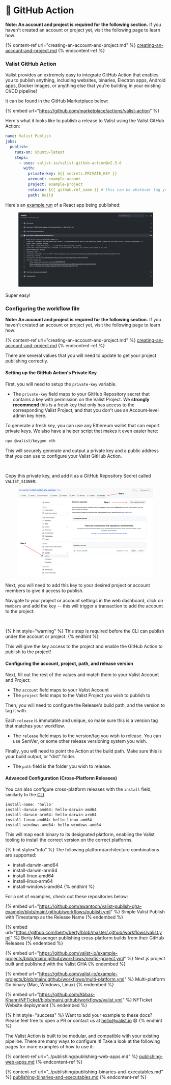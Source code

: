# 🧩 GitHub Action

**Note: An account and project is required for the following section.** If you haven't created an account or project yet, visit the following page to learn how:

{% content-ref url="creating-an-account-and-project.md" %}
[creating-an-account-and-project.md](creating-an-account-and-project.md)
{% endcontent-ref %}

### Valist GitHub Action

Valist provides an extremely easy to integrate GitHub Action that enables you to publish anything, including websites, binaries, Electron apps, Android apps, Docker images, or anything else that you're building in your existing CI/CD pipeline!

It can be found in the GitHub Marketplace below:

{% embed url="https://github.com/marketplace/actions/valist-action" %}

Here's what it looks like to publish a release to Valist using the Valist GitHub Action:

```yaml
name: Valist Publish
jobs:
  publish:
    runs-on: ubuntu-latest
    steps:
      - uses: valist-io/valist-github-action@v2.5.6
        with:
          private-key: ${{ secrets.PRIVATE_KEY }}
          account: example-acount
          project: example-project
          release: ${{ github.ref_name }} # this can be whatever tag you wish to use
          path: build
```

Here's an [example run](https://github.com/awantoch/valist-publish-gha-example/runs/8096182559) of a React app being published:

<figure><img src="../.gitbook/assets/image (3) (1).png" alt=""><figcaption></figcaption></figure>

Super easy!

### Configuring the workflow file

**Note: An account and project is required for the following section.** If you haven't created an account or project yet, visit the following page to learn how:

{% content-ref url="creating-an-account-and-project.md" %}
[creating-an-account-and-project.md](creating-an-account-and-project.md)
{% endcontent-ref %}

There are several values that you will need to update to get your project publishing correctly.

#### Setting up the GitHub Action's Private Key

First, you will need to setup the `private-key` variable.

* The `private-key` field maps to your GitHub Repository secret that contains a key with permission on the Valist Project. We **strongly recommend** this is a fresh key that only has access to the corresponding Valist Project, and that you don't use an Account-level admin key here.

To generate a fresh key, you can use any Ethereum wallet that can export private keys. We also have a helper script that makes it even easier here:

```bash
npx @valist/keygen eth
```

This will securely generate and output a private key and a public address that you can use to configure your Valist GitHub Action.

<figure><img src="../.gitbook/assets/image (9).png" alt=""><figcaption></figcaption></figure>

Copy this private key, and add it as a GitHub Repository Secret called `VALIST_SIGNER`:

<figure><img src="../.gitbook/assets/image (2) (1).png" alt=""><figcaption></figcaption></figure>

Next, you will need to add this key to your desired project or account members to give it access to publish.

Navigate to your project or account settings in the web dashboard, click on `Members` and add the key -- this will trigger a transaction to add the account to the project:

<figure><img src="../.gitbook/assets/image (40).png" alt=""><figcaption></figcaption></figure>

{% hint style="warning" %}
This step is required before the CLI can publish under the account or project.
{% endhint %}

This will give the key access to the project and enable the GitHub Action to publish to the project!

#### Configuring the account, project, path, and release version

Next, fill out the rest of the values and match them to your Valist Account and Project:

* The `account` field maps to your Valist Account
* The `project` field maps to the Valist Project you wish to publish to

Then, you will need to configure the Release's build path, and the version to tag it with.

Each `release` is immutable and unique, so make sure this is a version tag that matches your workflow.

* The `release` field maps to the version/tag you wish to release. You can use SemVer, or some other release versioning system you wish.

Finally, you will need to point the Action at the build path. Make sure this is your build output, or "dist" folder.

* The `path` field is the folder you wish to release.&#x20;

#### Advanced Configuration (Cross-Platform Releases)

You can also configure cross-platform releases with the `install` field, similarly to the [CLI](cli.md#advanced-configuration-cross-platform-builds).

```
install-name: 'hello'
install-darwin-amd64: hello-darwin-amd64
install-darwin-arm64: hello-darwin-arm64
install-linux-amd64: hello-linux-amd64
install-windows-amd64: hello-windows-amd64
```

This will map each binary to its designated platform, enabling the Valist tooling to install the correct version on the correct platforms.

{% hint style="info" %}
The following platform/architecture combinations are supported:

* install-darwin-amd64
* install-darwin-arm64
* install-linux-amd64
* install-linux-arm64
* install-windows-amd64
{% endhint %}

For a set of examples, check out these repositories below:

{% embed url="https://github.com/awantoch/valist-publish-gha-example/blob/main/.github/workflows/publish.yml" %}
Simple Valist Publish with Timestamp as the Release Name
{% endembed %}

{% embed url="https://github.com/berty/berty/blob/master/.github/workflows/valist.yml" %}
Berty Messenger publishing cross-platform builds from their GitHub Releases
{% endembed %}

{% embed url="https://github.com/valist-io/example-projects/blob/main/.github/workflows/nextjs-project.yml" %}
Next.js project built and published with the Valist GHA
{% endembed %}

{% embed url="https://github.com/valist-io/example-projects/blob/main/.github/workflows/multi-platform.yml" %}
Multi-platform Go binary (Mac, Windows, Linux)
{% endembed %}

{% embed url="https://github.com/Abbas-Khann/NFTicket/blob/main/.github/workflows/valist.yml" %}
NFTicket Website deployment
{% endembed %}

{% hint style="success" %}
Want to add your example to these docs? Please feel free to open a PR or contact us at hello@valist.io 😄
{% endhint %}

The Valist Action is built to be modular, and compatible with your existing pipeline. There are many ways to configure it! Take a look at the following pages for more examples of how to use it:

{% content-ref url="../publishing/publishing-web-apps.md" %}
[publishing-web-apps.md](../publishing/publishing-web-apps.md)
{% endcontent-ref %}

{% content-ref url="../publishing/publishing-binaries-and-executables.md" %}
[publishing-binaries-and-executables.md](../publishing/publishing-binaries-and-executables.md)
{% endcontent-ref %}
